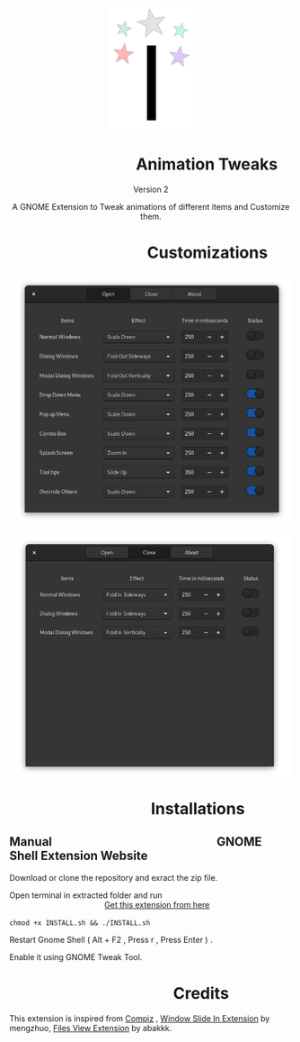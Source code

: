 <p align="center">
<img src = /animation-tweaks@Selenium-H/eicon.png >
</p>

# &nbsp;&nbsp;&nbsp;&nbsp;&nbsp;&nbsp;&nbsp;&nbsp;&nbsp;&nbsp;&nbsp;&nbsp;&nbsp;&nbsp;&nbsp;&nbsp;&nbsp;&nbsp;&nbsp;&nbsp;&nbsp;&nbsp;&nbsp;&nbsp;&nbsp;&nbsp;&nbsp;&nbsp;&nbsp;&nbsp;&nbsp;&nbsp;&nbsp;&nbsp;Animation Tweaks
<p align="center">
Version 2
</p>

<p align="center">
A GNOME Extension to Tweak animations of different items and Customize them.
</p>

# &nbsp;&nbsp;&nbsp;&nbsp;&nbsp;&nbsp;&nbsp;&nbsp;&nbsp;&nbsp;&nbsp;&nbsp;&nbsp;&nbsp;&nbsp;&nbsp;&nbsp;&nbsp;&nbsp;&nbsp;&nbsp;&nbsp;&nbsp;&nbsp;&nbsp;&nbsp;&nbsp;&nbsp;&nbsp;&nbsp;&nbsp;&nbsp;&nbsp;&nbsp;&nbsp;&nbsp;&nbsp;Customizations

<p align="center">
<img src = /Screenshots/Image_01.png >
</p>

<p align="center">
<img src = /Screenshots/Image_02.png >
</p>

# &nbsp;&nbsp;&nbsp;&nbsp;&nbsp;&nbsp;&nbsp;&nbsp;&nbsp;&nbsp;&nbsp;&nbsp;&nbsp;&nbsp;&nbsp;&nbsp;&nbsp;&nbsp;&nbsp;&nbsp;&nbsp;&nbsp;&nbsp;&nbsp;&nbsp;&nbsp;&nbsp;&nbsp;&nbsp;&nbsp;&nbsp;&nbsp;&nbsp;&nbsp;&nbsp;&nbsp;&nbsp;&nbsp;Installations

## Manual&nbsp;&nbsp;&nbsp;&nbsp;&nbsp;&nbsp;&nbsp;&nbsp;&nbsp;&nbsp;&nbsp;&nbsp;&nbsp;&nbsp;&nbsp;&nbsp;&nbsp;&nbsp;&nbsp;&nbsp;&nbsp;&nbsp;&nbsp;&nbsp;&nbsp;&nbsp;&nbsp;&nbsp;&nbsp;&nbsp;&nbsp;&nbsp;&nbsp;&nbsp;&nbsp;&nbsp;&nbsp;&nbsp;&nbsp;&nbsp;&nbsp;&nbsp;&nbsp;&nbsp;&nbsp;&nbsp;&nbsp;&nbsp;&nbsp;&nbsp;&nbsp;&nbsp;&nbsp;&nbsp;&nbsp;&nbsp;&nbsp;&nbsp;&nbsp;GNOME Shell Extension Website
Download or clone the repository and exract the zip file.

Open terminal in extracted folder and run&nbsp;&nbsp;&nbsp;&nbsp;&nbsp;&nbsp;&nbsp;&nbsp;&nbsp;&nbsp;&nbsp; &nbsp;&nbsp;&nbsp;&nbsp;&nbsp;&nbsp;&nbsp;&nbsp;&nbsp;&nbsp;&nbsp;&nbsp;&nbsp;&nbsp;&nbsp;&nbsp;&nbsp;&nbsp;&nbsp;&nbsp;&nbsp;&nbsp;&nbsp;&nbsp;&nbsp;&nbsp;&nbsp;&nbsp;&nbsp;&nbsp;&nbsp;&nbsp;&nbsp;&nbsp;&nbsp;&nbsp;&nbsp;&nbsp;&nbsp;&nbsp;&nbsp;&nbsp;&nbsp;[Get this extension from here](https://extensions.gnome.org/extension/1680/animation-tweaks/)

`chmod +x INSTALL.sh && ./INSTALL.sh` 

Restart Gnome Shell ( Alt + F2 , Press r , Press Enter ) .

Enable it using GNOME Tweak Tool.

# &nbsp;&nbsp;&nbsp;&nbsp;&nbsp;&nbsp;&nbsp;&nbsp;&nbsp;&nbsp;&nbsp;&nbsp;&nbsp;&nbsp;&nbsp;&nbsp;&nbsp;&nbsp;&nbsp;&nbsp;&nbsp;&nbsp;&nbsp;&nbsp;&nbsp;&nbsp;&nbsp;&nbsp;&nbsp;&nbsp;&nbsp;&nbsp;&nbsp;&nbsp;&nbsp;&nbsp;&nbsp;&nbsp;&nbsp;&nbsp;&nbsp;&nbsp;&nbsp;&nbsp;Credits
This extension is inspired from 
[Compiz](http://www.compiz.org/) ,
[Window Slide In Extension](https://extensions.gnome.org/extension/367/window-slide-in/) by mengzhuo, 
[Files View Extension](https://extensions.gnome.org/extension/1395/files-view/) by abakkk.

